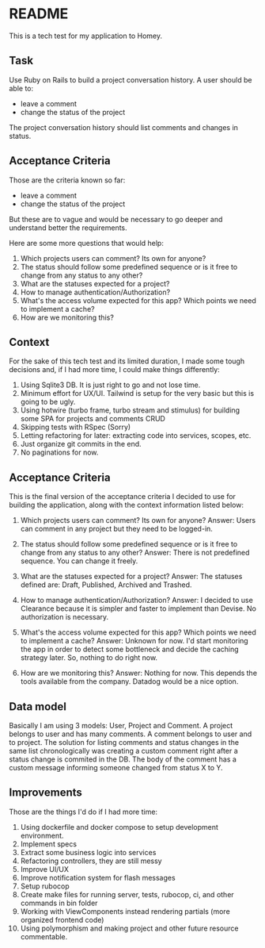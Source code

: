 # README

This is a tech test for my application to Homey.

## Task

Use Ruby on Rails to build a project conversation history. A user should be able to:

* leave a comment
* change the status of the project

The project conversation history should list comments and changes in status.

## Acceptance Criteria

Those are the criteria known so far:

* leave a comment
* change the status of the project

But these are to vague and would be necessary to go deeper and understand better the requirements.

Here are some more questions that would help:

1. Which projects users can comment? Its own for anyone?
2. The status should follow some predefined sequence or is it free to change from any status to any other?
3. What are the statuses expected for a project?
4. How to manage authentication/Authorization?
5. What's the access volume expected for this app? Which points we need to implement a cache?
6. How are we monitoring this?


## Context

For the sake of this tech test and its limited duration, I made some tough decisions and, if I had more time, I could make things differently:

1. Using Sqlite3 DB. It is just right to go and not lose time.
2. Minimum effort for UX/UI. Tailwind is setup for the very basic but this is going to be ugly.
3. Using hotwire (turbo frame, turbo stream and stimulus) for building some SPA for projects and comments CRUD
4. Skipping tests with RSpec (Sorry)
5. Letting refactoring for later: extracting code into services, scopes, etc.
6. Just organize git commits in the end.
7. No paginations for now.

## Acceptance Criteria 

This is the final version of the acceptance criteria I decided to use for building the application, along with the context information listed below:

1. Which projects users can comment? Its own for anyone?
Answer: Users can comment in any project but they need to be logged-in.

2. The status should follow some predefined sequence or is it free to change from any status to any other?
Answer: There is not predefined sequence. You can change it freely. 

3. What are the statuses expected for a project?
Answer: The statuses defined are: Draft, Published, Archived and Trashed.

4. How to manage authentication/Authorization?
Answer: I decided to use Clearance because it is simpler and faster to implement than Devise. 
No authorization is necessary.

5. What's the access volume expected for this app? Which points we need to implement a cache?
Answer: Unknown for now. I'd start monitoring the app in order to detect some bottleneck and decide the caching strategy later. So, nothing to do right now.

6. How are we monitoring this?
Answer: Nothing for now. This depends the tools available from the company. Datadog would be a nice option.

## Data model

Basically I am using 3 models: User, Project and Comment. A project belongs to user and has many comments. A comment belongs to user and to project.
The solution for listing comments and status changes in the same list chronologically was creating a custom comment right after a status change is commited in the DB. The body of the comment has a custom message informing someone changed from status X to Y.

## Improvements

Those are the things I'd do if I had more time:

1. Using dockerfile and docker compose to setup development environment.
2. Implement specs
3. Extract some business logic into services
4. Refactoring controllers, they are still messy
5. Improve UI/UX
6. Improve notification system for flash messages
7. Setup rubocop
8. Create make files for running server, tests, rubocop, ci, and other commands in bin folder
9. Working with ViewComponents instead rendering partials (more organized frontend code)
10. Using polymorphism and making project and other future resource commentable. 